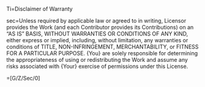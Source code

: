 Ti=Disclaimer of Warranty

sec=Unless required by applicable law or agreed to in writing, Licensor provides the Work (and each Contributor provides its Contributions) on an “AS IS” BASIS, WITHOUT WARRANTIES OR CONDITIONS OF ANY KIND, either express or implied, including, without limitation, any warranties or conditions of TITLE, NON-INFRINGEMENT, MERCHANTABILITY, or FITNESS FOR A PARTICULAR PURPOSE. {You} are solely responsible for determining the appropriateness of using or redistributing the Work and assume any risks associated with {Your} exercise of permissions under this License.

=[G/Z/Sec/0]
